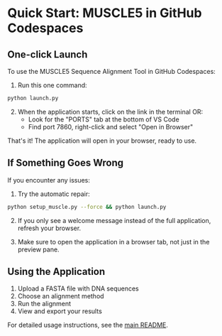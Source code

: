 # Quick Start: MUSCLE5 in GitHub Codespaces

## One-click Launch

To use the MUSCLE5 Sequence Alignment Tool in GitHub Codespaces:

1. Run this one command:

```bash
python launch.py
```

2. When the application starts, click on the link in the terminal OR:
   - Look for the "PORTS" tab at the bottom of VS Code
   - Find port 7860, right-click and select "Open in Browser"

That's it! The application will open in your browser, ready to use.

## If Something Goes Wrong

If you encounter any issues:

1. Try the automatic repair:

```bash
python setup_muscle.py --force && python launch.py
```

2. If you only see a welcome message instead of the full application, refresh your browser.

3. Make sure to open the application in a browser tab, not just in the preview pane.

## Using the Application

1. Upload a FASTA file with DNA sequences
2. Choose an alignment method
3. Run the alignment
4. View and export your results

For detailed usage instructions, see the [main README](README.md).
